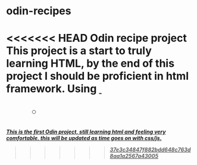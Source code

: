 # odin-recipes
<<<<<<< HEAD
Odin recipe project
This project is a start to truly learning HTML, by the end of this project I should be proficient in html framework. Using <em> <strong> <a href> <img src> <img alt><ol> <ul> <li>
=======
This is the first Odin project, still learning html and feeling very comfortable, this will be updated as time goes on with css/js.
>>>>>>> 37e3c34847f882bdd648c763d8aa1a2567a43005
